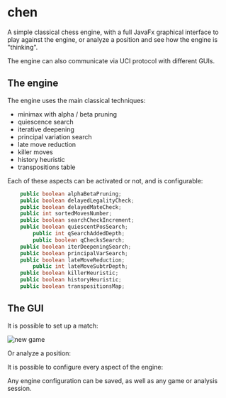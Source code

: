 # chen
A simple classical chess engine, with a full JavaFx graphical interface to play against the engine, or analyze a position and see how the engine is "thinking".

The engine can also communicate via UCI protocol with different GUIs.

## The engine

The engine uses the main classical techniques:
 * minimax with alpha / beta pruning
 * quiescence search
 * iterative deepening
 * principal variation search
 * late move reduction
 * killer moves
 * history heuristic
 * transpositions table

Each of these aspects can be activated or not, and is configurable:
```java
    public boolean alphaBetaPruning;
    public boolean delayedLegalityCheck;
    public boolean delayedMateCheck;
    public int sortedMovesNumber;
    public boolean searchCheckIncrement;
    public boolean quiescentPosSearch;
        public int qSearchAddedDepth;
        public boolean qChecksSearch;
    public boolean iterDeepeningSearch;
    public boolean principalVarSearch;
    public boolean lateMoveReduction;
        public int lateMoveSubtrDepth;
    public boolean killerHeuristic;
    public boolean historyHeuristic;
    public boolean transpositionsMap;
```

## The GUI

It is possible to set up a match:

![new game](newgame.gif)

Or analyze a position:

It is possible to configure every aspect of the engine:

Any engine configuration can be saved, as well as any game or analysis session.














